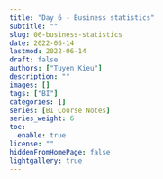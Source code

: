 ```yaml
---
title: "Day 6 - Business statistics"
subtitle: ""
slug: 06-business-statistics
date: 2022-06-14
lastmod: 2022-06-14
draft: false
authors: ["Tuyen Kieu"]
description: ""
images: []
tags: ["BI"]
categories: []
series: [BI Course Notes]
series_weight: 6
toc:
  enable: true
license: ""
hiddenFromHomePage: false
lightgallery: true
---
```


<!--more-->
